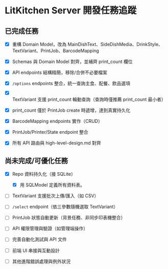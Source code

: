 # LitKitchen Server 開發任務追蹤

## 已完成任務

- [x] 重構 Domain Model，改為 MainDishText、SideDishMedia、DrinkStyle、TextVariant、PrintJob、BarcodeMapping
- [x] Schemas 與 Domain Model 對齊，並補齊 print_count 欄位
- [x] API endpoints 結構精簡，移除/合併不必要檔案
- [x] `/options` endpoints 整合，統一查詢主食、配餐、飲品選項
- [x] TextVariant 支援 print_count 輪動查詢（查詢時僅推薦 print_count 最小者）
- [x] print_count 僅於 PrintJob create 時遞增，達到真實持久化
- [x] BarcodeMapping endpoints 實作（CRUD）
- [x] PrintJob/Printer/State endpoint 整合
- [x] 所有 API 路由與 high-level-design.md 對齊


## 尚未完成/可優化任務

- [x] Repo 資料持久化（接 SQLite）
    - [x] 用 SQLModel 定義所有資料表。
- [ ] TextVariant 支援批次上傳/匯入（如 CSV）
- [ ] `/select` endpoint（依三參數隨機選取 TextVariant）
- [ ] PrintJob 狀態自動更新（背景任務、非同步印表機整合）
- [ ] API 權限管理與驗證（如管理端操作）
- [ ] 完善自動化測試與 API 文件
- [ ] 前端 UI 串接與互動設計
- [ ] 其他進階錯誤處理與例外狀況

